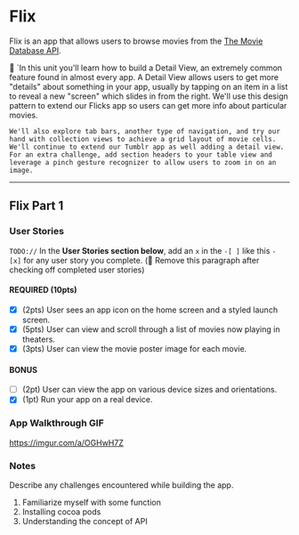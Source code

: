 # Flix

Flix is an app that allows users to browse movies from the [The Movie Database API](http://docs.themoviedb.apiary.io/#).

📝 `In this unit you'll learn how to build a Detail View, an extremely common feature found in almost every app. A Detail View allows users to get more "details" about something in your app, usually by tapping on an item in a list to reveal a new "screen" which slides in from the right. We'll use this design pattern to extend our Flicks app so users can get more info about particular movies.

    We'll also explore tab bars, another type of navigation, and try our hand with collection views to achieve a grid layout of movie cells. We'll continue to extend our Tumblr app as well adding a detail view. For an extra challenge, add section headers to your table view and leverage a pinch gesture recognizer to allow users to zoom in on an image.

---

## Flix Part 1

### User Stories
`TODO://` In the **User Stories section below**, add an `x` in the `-[ ]` like this `- [x]` for any user story you complete. (🚫 Remove this paragraph after checking off completed user stories)

#### REQUIRED (10pts)
- [x] (2pts) User sees an app icon on the home screen and a styled launch screen.
- [x] (5pts) User can view and scroll through a list of movies now playing in theaters.
- [x] (3pts) User can view the movie poster image for each movie.

#### BONUS
- [ ] (2pt) User can view the app on various device sizes and orientations.
- [x] (1pt) Run your app on a real device.

### App Walkthrough GIF
https://imgur.com/a/OGHwH7Z 

### Notes
Describe any challenges encountered while building the app.
1) Familiarize myself with some function 
2) Installing cocoa pods
3) Understanding the concept of API 

